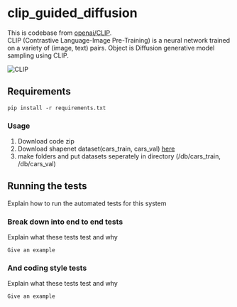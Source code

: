 # clip_guided_diffusion

This is codebase from [openai/CLIP](https://github.com/openai/CLIP). <br/> 
CLIP (Contrastive Language-Image Pre-Training) is a neural network trained on a variety of (image, text) pairs. 
Object is Diffusion generative model sampling using CLIP.

![CLIP](https://github.com/Yeoneasy/clip_guided_diffusion/assets/129255517/0a8bed9a-00db-4185-b917-8c73367a5c54)

## Requirements

```
pip install -r requirements.txt
```

### Usage

1. Download code zip
2. Download shapenet dataset(cars_train, cars_val) [here](https://drive.google.com/drive/folders/1OkYgeRcIcLOFu1ft5mRODWNQaPJ0ps90)
3. make folders and put datasets seperately in directory (/db/cars_train, /db/cars_val)

## Running the tests

Explain how to run the automated tests for this system

### Break down into end to end tests

Explain what these tests test and why

```
Give an example
```

### And coding style tests

Explain what these tests test and why

```
Give an example
```
